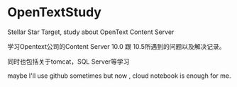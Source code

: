 OpenTextStudy
=============

Stellar Star Target, study about OpenText Content Server

学习Opentext公司的Content Server 10.0 跟 10.5所遇到的问题以及解决记录。

同时也包括关于tomcat，SQL Server等学习

maybe I'll use github sometimes but now , cloud notebook is enough for me.
